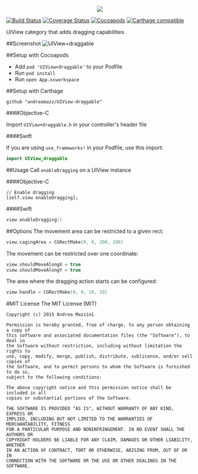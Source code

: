 <p align="center">
  <img src="assets/logo.png"/>
</p>

[![Build Status](https://travis-ci.org/cevitcejbo/UIView-draggable.svg)](https://travis-ci.org/cevitcejbo/UIView-draggable)
[![Coverage Status](https://coveralls.io/repos/cevitcejbo/UIView-draggable/badge.svg)](https://coveralls.io/r/cevitcejbo/UIView-draggable)
[![Cocoapods](https://cocoapod-badges.herokuapp.com/v/UIView+draggable/badge.png)](http://cocoapods.org/?q=summary%3Auiview%20name%3Adraggable%2A)
[![Carthage compatible](https://img.shields.io/badge/Carthage-compatible-4BC51D.svg?style=flat)](https://github.com/Carthage/Carthage)

UIView category that adds dragging capabilities.

##Screenshot
![UIView+draggable](https://raw.githubusercontent.com/andreamazz/UIView-draggable/master/assets/screenshot.gif)

##Setup with Cocoapods
* Add ```pod 'UIView+draggable'``` to your Podfile
* Run ```pod install```
* Run ```open App.xcworkspace```

##Setup with Carthage
```
github "andreamazz/UIView-draggable"
```

####Objective-C

Import ```UIView+draggable.h``` in your controller's header file

####Swift

If you are using `use_frameworks!` in your Podfile, use this import:
```swift
import UIView_draggable
```

##Usage
Call `enableDragging` on a UIView instance

####Objective-C

```objc
// Enable dragging
[self.view enableDragging];
```

####Swift

```swift
view.enableDragging()
```

##Options
The movement area can be restricted to a given rect:

```swift
view.cagingArea = CGRectMake(0, 0, 200, 200)
```

The movement can be restricted over one coordinate:

```swift
view.shouldMoveAlongX = true
view.shouldMoveAlongY = true
```

The area where the dragging action starts can be configured:

```swift
view.handle = CGRectMake(0, 0, 20, 20)
```

#MIT License
	The MIT License (MIT)

	Copyright (c) 2015 Andrea Mazzini

	Permission is hereby granted, free of charge, to any person obtaining a copy of
	this software and associated documentation files (the "Software"), to deal in
	the Software without restriction, including without limitation the rights to
	use, copy, modify, merge, publish, distribute, sublicense, and/or sell copies of
	the Software, and to permit persons to whom the Software is furnished to do so,
	subject to the following conditions:

	The above copyright notice and this permission notice shall be included in all
	copies or substantial portions of the Software.

	THE SOFTWARE IS PROVIDED "AS IS", WITHOUT WARRANTY OF ANY KIND, EXPRESS OR
	IMPLIED, INCLUDING BUT NOT LIMITED TO THE WARRANTIES OF MERCHANTABILITY, FITNESS
	FOR A PARTICULAR PURPOSE AND NONINFRINGEMENT. IN NO EVENT SHALL THE AUTHORS OR
	COPYRIGHT HOLDERS BE LIABLE FOR ANY CLAIM, DAMAGES OR OTHER LIABILITY, WHETHER
	IN AN ACTION OF CONTRACT, TORT OR OTHERWISE, ARISING FROM, OUT OF OR IN
	CONNECTION WITH THE SOFTWARE OR THE USE OR OTHER DEALINGS IN THE SOFTWARE.
